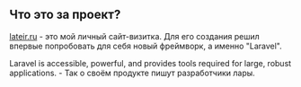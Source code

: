 ## Что это за проект?

[lateir.ru](https://lateir.ru) - это мой личный сайт-визитка. Для его создания решил впервые попробовать для себя новый фреймворк, а именно "Laravel".

Laravel is accessible, powerful, and provides tools required for large, robust applications. - Так о своём продукте пишут разработчики лары.



